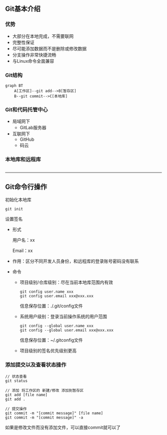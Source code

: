 ## Git基本介绍

### 优势

- 大部分在本地完成，不需要联网
- 完整性保证
- 尽可能添加数据而不是删除或修改数据
- 分支操作非常快捷流畅
- 与Linux命令全面兼容



### Git结构

```mermaid
graph BT
	A[工作区]--git add-->B[暂存区]
	B--git commit-->C[本地库]

```



### Git和代码托管中心

- 局域网下
  - GitLab服务器
- 互联网下
  - GitHub
  - 码云



### 本地库和远程库

![]()

---

## Git命令行操作

初始化本地库

```git
git init
```

设置签名

- 形式

  用户名：xx

  Email：xx

- 作用：区分不同开发人员身份，和远程库的登录账号密码没有联系

- 命令

  - 项目级别/仓库级别：尽在当前本地库范围内有效

    ```
    git config user.name xxx
    git config user.email xxx@xxx.xxx
    ```

    信息保存位置：./.git/config文件

  - 系统用户级别：登录当前操作系统的用户范围

    ```
    git config --global user.name xxx
    git config --global user.email xxx@xxx.xxx
    ```

    信息保存位置：~/.gitconfig文件

  - 项目级别的签名优先级别更高

### 添加提交以及查看状态操作

```
// 状态查看
git status

// 添加 将工作区的 新建/修改 添加到暂存区
git add [file name]
git add .

// 提交操作 
git commit -m "[commit message]" [file name]
git commit -m "[commit message]" -a
```

如果是修改文件而没有添加文件，可以直接commit就可以了

